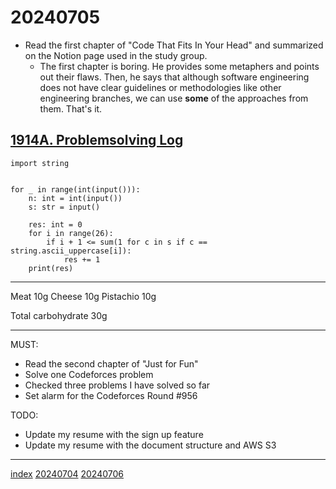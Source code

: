 <head><meta name="viewport" content="width=device-width, initial-scale=1.0, user-scalable=yes" /><meta charset="UTF-8"></head>

# 20240705

- Read the first chapter of "Code That Fits In Your Head" and summarized on the Notion page used in the study group.
	- The first chapter is boring. He provides some metaphers and points out their flaws. Then, he says that although software engineering does not have clear guidelines or methodologies like other engineering branches, we can use **some** of the approaches from them. That\'s it.

## [1914A. Problemsolving Log](https://codeforces.com/contest/1914/problem/A)

```
import string


for _ in range(int(input())):
    n: int = int(input())
    s: str = input()

    res: int = 0
    for i in range(26):
        if i + 1 <= sum(1 for c in s if c == string.ascii_uppercase[i]):
            res += 1
    print(res)
```

---

Meat 10g
Cheese 10g
Pistachio 10g

Total carbohydrate 30g

---

MUST:

- Read the second chapter of "Just for Fun"
- Solve one Codeforces problem
- Checked three problems I have solved so far
- Set alarm for the Codeforces Round #956

TODO:

- Update my resume with the sign up feature
- Update my resume with the document structure and AWS S3

---

[index](../../index.html)
[20240704](20240704.html)
[20240706](20240706.html)
